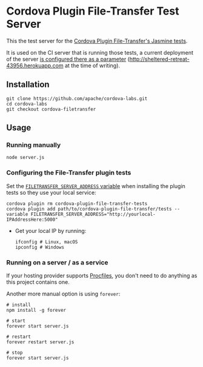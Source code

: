 # Cordova Plugin File-Transfer Test Server

This the test server for the [Cordova Plugin File-Transfer's Jasmine tests](https://github.com/apache/cordova-plugin-file-transfer/blob/master/tests/tests.js). 

It is used on the CI server that is running those tests, a current deployment of the server [is configured there as a parameter](https://github.com/apache/cordova-plugin-file-transfer/blob/master/.travis.yml#L69-L71) (http://sheltered-retreat-43956.herokuapp.com at the time of writing).
    
## Installation

```shell
git clone https://github.com/apache/cordova-labs.git
cd cordova-labs
git checkout cordova-filetransfer
```
 
## Usage

### Running manually

```shell
node server.js
```

### Configuring the File-Transfer plugin tests

Set the [`FILETRANSFER_SERVER_ADDRESS` variable](https://github.com/apache/cordova-plugin-file-transfer/blob/9b322dec6790f6d273b8f707bc07976d778c4cf6/tests/plugin.xml#L33) when installing the plugin tests so they use your local service:

```shell
cordova plugin rm cordova-plugin-file-transfer-tests
cordova plugin add path/to/cordova-plugin-file-transfer/tests --variable FILETRANSFER_SERVER_ADDRESS="http://yourlocal-IPAddressHere:5000"
```

- Get your local IP by running:

    ```shell
    ifconfig # Linux, macOS
    ipconfig # Windows
    ```    
    
### Running on a server / as a service

If your hosting provider supports [Procfiles](https://devcenter.heroku.com/articles/procfile), you don't need to do anything as this project contains one.

Another more manual option is using `forever`:

```
# install
npm install -g forever

# start
forever start server.js

# restart
forever restart server.js

# stop
forever start server.js
```
